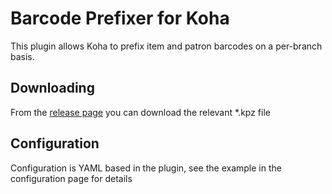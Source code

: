 # Barcode Prefixer for Koha

This plugin allows Koha to prefix item and patron barcodes on a per-branch basis.

## Downloading

From the [release page](https://github.com/bywatersolutions/koha-plugin-barcode-prefixer/releases) you can download the relevant *.kpz file

## Configuration

Configuration is YAML based in the plugin, see the example in the configuration page for details
